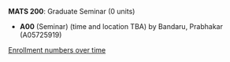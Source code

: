 **MATS 200**: Graduate Seminar (0 units)

- **A00** (Seminar) (time and location TBA) by Bandaru, Prabhakar (A05725919)

[Enrollment numbers over time](./MATS200.tsv)
